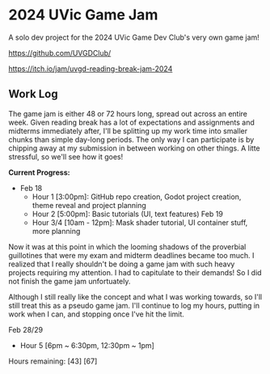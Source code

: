 # 2024 UVic Game Jam
A solo dev project for the 2024 UVic Game Dev Club's very own game jam!

https://github.com/UVGDClub/

https://itch.io/jam/uvgd-reading-break-jam-2024

## Work Log
The game jam is either 48 or 72 hours long, spread out across an entire week. Given reading break has a lot of expectations and assignments and midterms immediately after, I'll be splitting up my work time into smaller chunks than simple day-long periods. The only way I can participate is by chipping away at my submission in between working on other things. A litte stressful, so we'll see how it goes!

**Current Progress:**
- Feb 18
  - Hour 1 [3:00pm]: GitHub repo creation, Godot project creation, theme reveal and project planning
  - Hour 2 [5:00pm]: Basic tutorials (UI, text features)
  Feb 19
  - Hour 3/4 [10am - 12pm]: Mask shader tutorial, UI container stuff, more planning

Now it was at this point in which the looming shadows of the proverbial guillotines that were my exam and midterm deadlines became too much. I realized that I really shouldn't be doing a game jam with such heavy projects requiring my attention. I had to capitulate to their demands! So I did not finish the game jam unfortuately.

Although I still really like the concept and what I was working towards, so I'll still treat this as a pseudo game jam. I'll continue to log my hours, putting in work when I can, and stopping once I've hit the limit.

  Feb 28/29
  - Hour 5 [6pm ~ 6:30pm, 12:30pm ~ 1pm]
 
Hours remaining: [43] [67]
